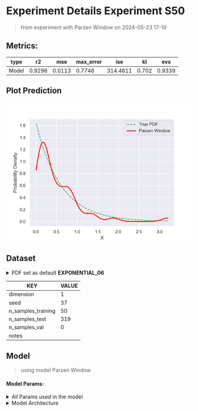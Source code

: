 # Experiment Details Experiment S50
> from experiment with Parzen Window
> on 2024-05-23 17-19
## Metrics:
                                                                   
| type  | r2     | mse    | max_error | ise      | kl    | evs    |
|-------|--------|--------|-----------|----------|-------|--------|
| Model | 0.9296 | 0.0113 | 0.7746    | 314.4611 | 0.702 | 0.9339 |
                                                                   
## Plot Prediction

<img src="pdf_db38709f.png">

## Dataset

<details><summary>PDF set as default <b>EXPONENTIAL_06</b></summary>

#### Dimension 1
                               
| type        | rate | weight |
|-------------|------|--------|
| exponential | 0.6  | 1      |
                               
</details>
                              
| KEY                | VALUE |
|--------------------|-------|
| dimension          | 1     |
| seed               | 37    |
| n_samples_training | 50    |
| n_samples_test     | 319   |
| n_samples_val      | 0     |
| notes              |       |
                              
## Model
> using model Parzen Window
#### Model Params:
<details><summary>All Params used in the model </summary>

                             
| KEY | VALUE               |
|-----|---------------------|
| h   | 0.13769091718282794 |
                             
</details>

<details><summary>Model Architecture </summary>

ParzenWindow_Model(h=0.13769091718282794, training=array([1.40171379, 0.16787657, 0.87159631, 1.87457757, 0.62793651,
       0.65341418, 0.23213689, 0.09226395, 0.18910752, 0.2477912 ,
       0.13414582, 0.73625152, 0.25025202, 0.04624629, 0.41119227,
       0.75852411, 0.14275797, 0.38493404, 0.19314673, 0.17816833,
       0.83451839, 0.04381701, 0.81260279, 0.16802947, 0.09944154,
       0.01268385, 0.78903411, 0.33812286, 0.23865375, 0.07778016,
       0.82550931, 3.18592968, 0.9869195 , 0.35551452, 0.57396167,
       0.90477683, 0.19924129, 0.55489334, 0.49264296, 0.45180885,
       0.1732698 , 0.0854885 , 0.03280387, 0.269169  , 0.5609756 ,
       1.15097547, 0.19754532, 0.31861177, 0.04544322, 1.35112714]))
</details>

